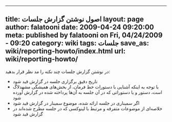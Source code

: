 ----------
title: اصول نوشتن گزارش جلسات
layout: page
author: falatooni
date: 2009-04-24 09:20:00
meta: published by falatooni on Fri, 04/24/2009 - 09:20
category: wiki
tags: جلسات
save_as: wiki/reporting-howto/index.html
url: wiki/reporting-howto/
----------
در نوشتن گزارش جلسات چند نکته را مد نظر قرار بدهید:

  * تاریخ دقیق برگزاری جلسه در گزارش قید شود
  * با توجه به اینکه آشنایی با دستورات خط فرمان، از بخش‌های همیشگی مشهد‌لاگ است، دستور و یا دستوراتی که در آن جلسه به آن‌ها پرداخته شده در گزارش آورده شود
  * اگر سمیناری در جلسه ارائه شده، موضوع سمینار در گزارش قید شود
  * خلاصه‌ای از موضوعات متفرقه و مرتبط با لینوکسی که در جلسه مطرح شده‌اند در گزارش قید شود
